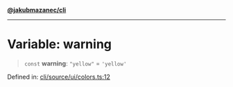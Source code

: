 [**@jakubmazanec/cli**](../../../README.md)

---

# Variable: warning

> `const` **warning**: `"yellow"` = `'yellow'`

Defined in:
[cli/source/ui/colors.ts:12](https://github.com/jakubmazanec/tools/blob/dd3219e5c9e39fb2c6c2fa06c4f20acd2118ac84/packages/cli/source/ui/colors.ts#L12)
